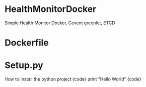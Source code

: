# HealthMonitorDocker
Simple Health Monitor Docker, Gevent greenlet, ETCD

# Dockerfile

# Setup.py
How to Install the python project
{code}
print "Hello World"
{code}
